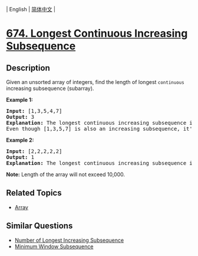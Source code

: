 
| English | [简体中文](README.md) |

# [674. Longest Continuous Increasing Subsequence](https://leetcode-cn.com/problems/longest-continuous-increasing-subsequence/)

## Description

<p>
Given an unsorted array of integers, find the length of longest <code>continuous</code> increasing subsequence (subarray).
</p>

<p><b>Example 1:</b><br />
<pre>
<b>Input:</b> [1,3,5,4,7]
<b>Output:</b> 3
<b>Explanation:</b> The longest continuous increasing subsequence is [1,3,5], its length is 3. 
Even though [1,3,5,7] is also an increasing subsequence, it's not a continuous one where 5 and 7 are separated by 4. 
</pre>
</p>

<p><b>Example 2:</b><br />
<pre>
<b>Input:</b> [2,2,2,2,2]
<b>Output:</b> 1
<b>Explanation:</b> The longest continuous increasing subsequence is [2], its length is 1. 
</pre>
</p>

<p><b>Note:</b>
Length of the array will not exceed 10,000.
</p>

## Related Topics

- [Array](https://leetcode-cn.com/tag/array)

## Similar Questions

- [Number of Longest Increasing Subsequence](../number-of-longest-increasing-subsequence/README_EN.md)
- [Minimum Window Subsequence](../minimum-window-subsequence/README_EN.md)
